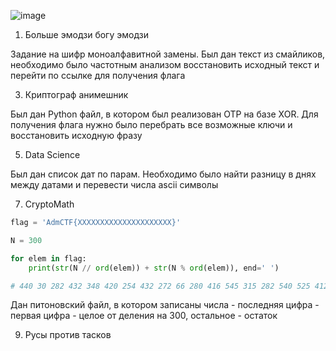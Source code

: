 ![image](https://github.com/user-attachments/assets/e8e96501-4893-466d-a214-271d4deb9800)

1. Больше эмодзи богу эмодзи

Задание на шифр моноалфавитной замены. Был дан текст из смайликов, необходимо было частотным анализом восстановить исходный текст и перейти по ссылке для получения флага
   
3. Криптограф анимешник

Был дан Python файл, в котором был реализован OTP на базе XOR. Для получения флага нужно было перебрать все возможные ключи и восстановить исходную фразу

5. Data Science

Был дан список дат по парам. Необходимо было найти разницу в днях между датами и перевести числа ascii символы

7. CryptoMath

```python
flag = 'AdmCTF{XXXXXXXXXXXXXXXXXXXXX}'

N = 300

for elem in flag:
    print(str(N // ord(elem)) + str(N % ord(elem)), end=' ')

# 440 30 282 432 348 420 254 432 272 66 280 416 545 315 282 540 525 412 315 432 292 540 284 372 545 366 294 545 250
```
Дан питоновский файл, в котором записаны числа - последняя цифра - первая цифра - целое от деления на 300, остальное - остаток
   
9. Русы против тасков
